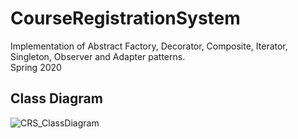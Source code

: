 # CourseRegistrationSystem
Implementation of Abstract Factory, Decorator, Composite, Iterator, Singleton, Observer and Adapter patterns.  
Spring 2020
## Class Diagram

![CRS_ClassDiagram](https://user-images.githubusercontent.com/45317395/87359639-dfcd3c80-c570-11ea-9ae1-bf5b25d7c0f8.png)
